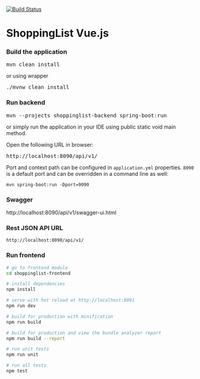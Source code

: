 [![Build Status](https://travis-ci.org/rodionovsasha/ShoppingListVueJs.svg?branch=master)](https://travis-ci.org/rodionovsasha/ShoppingListVueJs)

# ShoppingList Vue.js

### Build the application
<pre>
mvn clean install
</pre>
or using wrapper
<pre>
./mvnw clean install
</pre>

### Run backend
<pre>
mvn --projects shoppinglist-backend spring-boot:run
</pre>
or simply run the application in your IDE using public static void main method.

Open the following URL in browser:
<pre>
http://localhost:8090/api/v1/
</pre>
Port and context path can be configured in `application.yml` properties.
`8090` is a default port and can be overridden in a command line as well:
```
mvn spring-boot:run -Dport=9090
```

### Swagger
http://localhost:8090/api/v1/swagger-ui.html

### Rest JSON API URL
```
http://localhost:8090/api/v1/
```

### Run frontend
``` bash
# go to frontend module
cd shoppinglist-frontend

# install dependencies
npm install

# serve with hot reload at http://localhost:8091
npm run dev

# build for production with minification
npm run build

# build for production and view the bundle analyzer report
npm run build --report

# run unit tests
npm run unit

# run all tests
npm test
```

